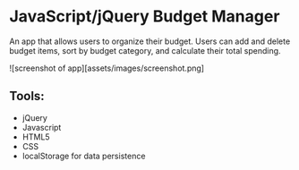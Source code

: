 # JavaScript/jQuery Budget Manager

An app that allows users to organize their budget. Users can add and delete budget items, sort by budget category, and calculate their total spending.

![screenshot of app][assets/images/screenshot.png]

## Tools:

- jQuery 
- Javascript
- HTML5
- CSS
- localStorage for data persistence


